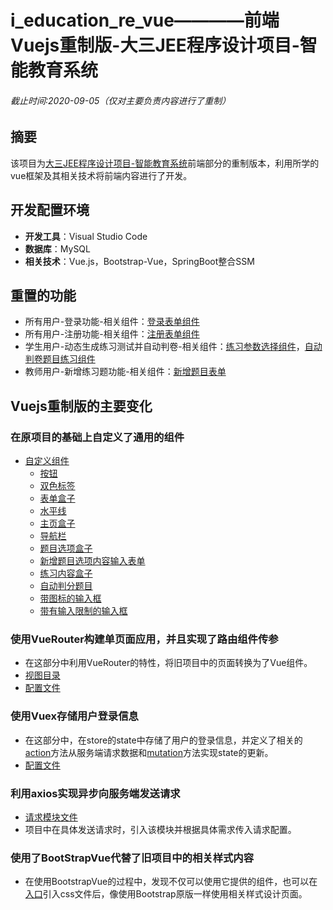 # i_education_re_vue————前端Vuejs重制版-大三JEE程序设计项目-智能教育系统
###### 截止时间:2020-09-05（仅对主要负责内容进行了重制）
## 摘要
该项目为[大三JEE程序设计项目-智能教育系统](https://github.com/octu-008/junior_project_intelligent_education_system)前端部分的重制版本，利用所学的vue框架及其相关技术将前端内容进行了开发。
## 开发配置环境
- **开发工具**：Visual Studio Code
- **数据库**：MySQL
- **相关技术**：Vue.js，Bootstrap-Vue，SpringBoot整合SSM
## 重置的功能
- 所有用户-登录功能-相关组件：[登录表单组件](https://github.com/octu-008/i_education_re_vue/blob/master/src/views/LoginView/LoginBox.vue)
- 所有用户-注册功能-相关组件：[注册表单组件](https://github.com/octu-008/i_education_re_vue/blob/master/src/views/RegisterView/RegisterBox.vue)
- 学生用户-动态生成练习测试并自动判卷-相关组件：[练习参数选择组件](https://github.com/octu-008/i_education_re_vue/blob/master/src/views/ReadyForPracticeView/MainRFPractiveView.vue)，[自动判卷题目练习组件](https://github.com/octu-008/i_education_re_vue/blob/master/src/views/PractiveVIews/MainPractiveView.vue)
- 教师用户-新增练习题功能-相关组件：[新增题目表单](https://github.com/octu-008/i_education_re_vue/blob/master/src/views/NewQuestionView/MainNQuestion.vue)
## Vuejs重制版的主要变化
### 在原项目的基础上自定义了通用的组件  
- [自定义组件](https://github.com/octu-008/i_education_re_vue/tree/master/src/components)
  - [按钮](https://github.com/octu-008/i_education_re_vue/blob/master/src/components/IeButton.vue)
  - [双色标签](https://github.com/octu-008/i_education_re_vue/blob/master/src/components/IeDouColorLabel.vue)
  - [表单盒子](https://github.com/octu-008/i_education_re_vue/blob/master/src/components/IeFormBox.vue)
  - [水平线](https://github.com/octu-008/i_education_re_vue/blob/master/src/components/IeHr.vue)
  - [主页盒子](https://github.com/octu-008/i_education_re_vue/blob/master/src/components/IeMainPageBox.vue)
  - [导航栏](https://github.com/octu-008/i_education_re_vue/blob/master/src/components/IeNavBar.vue)
  - [题目选项盒子](https://github.com/octu-008/i_education_re_vue/blob/master/src/components/IeOptionBox.vue)
  - [新增题目选项内容输入表单](https://github.com/octu-008/i_education_re_vue/blob/master/src/components/IeOptionInputBox.vue)
  - [练习内容盒子](https://github.com/octu-008/i_education_re_vue/blob/master/src/components/IePractiveBox.vue)
  - [自动判分题目](https://github.com/octu-008/i_education_re_vue/blob/master/src/components/IeQuestionBox.vue)
  - [带图标的输入框](https://github.com/octu-008/i_education_re_vue/blob/master/src/components/InputWithImg.vue)
  - [带有输入限制的输入框](https://github.com/octu-008/i_education_re_vue/blob/master/src/components/InputWithLimited.vue)
### 使用VueRouter构建单页面应用，并且实现了路由组件传参  
- 在这部分中利用VueRouter的特性，将旧项目中的页面转换为了Vue组件。
- [视图目录](https://github.com/octu-008/i_education_re_vue/tree/master/src/views)  
- [配置文件](https://github.com/octu-008/i_education_re_vue/blob/master/src/router/index.js)
### 使用Vuex存储用户登录信息  
- 在这部分中，在store的state中存储了用户的登录信息，并定义了相关的[action](https://github.com/octu-008/i_education_re_vue/blob/master/src/store/actions.js)方法从服务端请求数据和[mutation](https://github.com/octu-008/i_education_re_vue/blob/master/src/store/mutations.js)方法实现state的更新。
- [配置文件](https://github.com/octu-008/i_education_re_vue/blob/master/src/store/index.js)
### 利用axios实现异步向服务端发送请求  
- [请求模块文件](https://github.com/octu-008/i_education_re_vue/blob/master/src/network/request.js)
- 项目中在具体发送请求时，引入该模块并根据具体需求传入请求配置。
### 使用了BootStrapVue代替了旧项目中的相关样式内容
- 在使用BootstrapVue的过程中，发现不仅可以使用它提供的组件，也可以在[入口](https://github.com/octu-008/i_education_re_vue/blob/master/src/main.js)引入css文件后，像使用Bootstrap原版一样使用相关样式设计页面。
